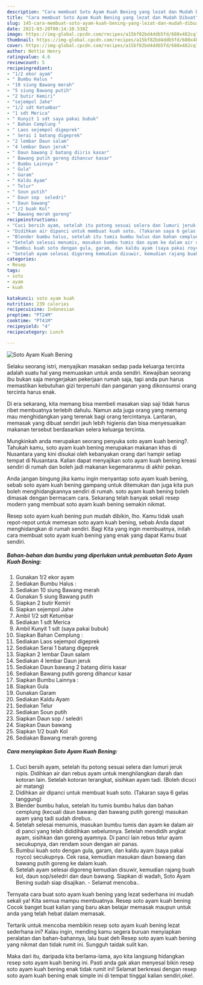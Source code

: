 ```yaml
---
description: "Cara membuat Soto Ayam Kuah Bening yang lezat dan Mudah Dibuat"
title: "Cara membuat Soto Ayam Kuah Bening yang lezat dan Mudah Dibuat"
slug: 145-cara-membuat-soto-ayam-kuah-bening-yang-lezat-dan-mudah-dibuat
date: 2021-03-20T00:14:10.538Z
image: https://img-global.cpcdn.com/recipes/a15bf82bd4ddb5fd/680x482cq70/soto-ayam-kuah-bening-foto-resep-utama.jpg
thumbnail: https://img-global.cpcdn.com/recipes/a15bf82bd4ddb5fd/680x482cq70/soto-ayam-kuah-bening-foto-resep-utama.jpg
cover: https://img-global.cpcdn.com/recipes/a15bf82bd4ddb5fd/680x482cq70/soto-ayam-kuah-bening-foto-resep-utama.jpg
author: Nettie Henry
ratingvalue: 4.6
reviewcount: 5
recipeingredient:
- "1/2 ekor ayam"
- " Bumbu Halus "
- "10 siung Bawang merah"
- "5 siung Bawang putih"
- "2 butir Kemiri"
- "sejempol Jahe"
- "1/2 sdt Ketumbar"
- "1 sdt Merica"
- " Kunyit 1 sdt saya pakai bubuk"
- " Bahan Cemplung "
- " Laos sejempol digeprek"
- " Serai 1 batang digeprek"
- "2 lembar Daun salam"
- "4 lembar Daun jeruk"
- " Daun bawang 2 batang diiris kasar"
- " Bawang putih goreng dihancur kasar"
- " Bumbu Lainnya "
- " Gula"
- " Garam"
- " Kaldu Ayam"
- " Telur"
- " Soun putih"
- " Daun sop  seledri"
- " Daun bawang"
- "1/2 buah Kol"
- " Bawang merah goreng"
recipeinstructions:
- "Cuci bersih ayam, setelah itu potong sesuai selera dan lumuri jeruk nipis. Didihkan air dan rebus ayam untuk menghilangkan darah dan kotoran lain. Setelah kotoran terangkat, sisihkan ayam tadi. (Boleh dicuci air matang)"
- "Didihkan air dipanci untuk membuat kuah soto. (Takaran saya 6 gelas tanggung)"
- "Blender bumbu halus, setelah itu tumis bumbu halus dan bahan cemplung (kecuali daun bawang dan bawang putih goreng) masukan ayam yang tadi sudah direbus."
- "Setelah selesai menumis, masukan bumbu tumis dan ayam ke dalam air di panci yang telah dididihkan sebelumnya. Setelah mendidih angkat ayam, sisihkan dan goreng ayamnya. Di panci lain rebus telur ayam secukupnya, dan rendam soun dengan air panas."
- "Bumbui kuah soto dengan gula, garam, dan kaldu ayam (saya pakai royco) secukupnya. Cek rasa, kemudian masukan daun bawang dan bawang putih goreng ke dalam kuah."
- "Setelah ayam selesai digoreng kemudian disuwir, kemudian rajang buah kol, daun sop/seledri dan daun bawang. Siapkan di wadah, Soto Ayam Bening sudah siap disajikan. Selamat mencoba.."
categories:
- Resep
tags:
- soto
- ayam
- kuah

katakunci: soto ayam kuah 
nutrition: 239 calories
recipecuisine: Indonesian
preptime: "PT24M"
cooktime: "PT41M"
recipeyield: "4"
recipecategory: Lunch

---
```



![Soto Ayam Kuah Bening](https://img-global.cpcdn.com/recipes/a15bf82bd4ddb5fd/680x482cq70/soto-ayam-kuah-bening-foto-resep-utama.jpg)

Selaku seorang istri, menyajikan masakan sedap pada keluarga tercinta adalah suatu hal yang memuaskan untuk anda sendiri. Kewajiban seorang ibu bukan saja mengerjakan pekerjaan rumah saja, tapi anda pun harus memastikan kebutuhan gizi terpenuhi dan panganan yang dikonsumsi orang tercinta harus enak.

Di era  sekarang, kita memang bisa membeli masakan siap saji tidak harus ribet membuatnya terlebih dahulu. Namun ada juga orang yang memang mau menghidangkan yang terenak bagi orang tercintanya. Lantaran, memasak yang dibuat sendiri jauh lebih higienis dan bisa menyesuaikan makanan tersebut berdasarkan selera keluarga tercinta. 



Mungkinkah anda merupakan seorang penyuka soto ayam kuah bening?. Tahukah kamu, soto ayam kuah bening merupakan makanan khas di Nusantara yang kini disukai oleh kebanyakan orang dari hampir setiap tempat di Nusantara. Kalian dapat menyajikan soto ayam kuah bening kreasi sendiri di rumah dan boleh jadi makanan kegemaranmu di akhir pekan.

Anda jangan bingung jika kamu ingin menyantap soto ayam kuah bening, sebab soto ayam kuah bening gampang untuk ditemukan dan juga kita pun boleh menghidangkannya sendiri di rumah. soto ayam kuah bening boleh dimasak dengan bermacam cara. Sekarang telah banyak sekali resep modern yang membuat soto ayam kuah bening semakin nikmat.

Resep soto ayam kuah bening pun mudah dibikin, lho. Kamu tidak usah repot-repot untuk memesan soto ayam kuah bening, sebab Anda dapat menghidangkan di rumah sendiri. Bagi Kita yang ingin membuatnya, inilah cara membuat soto ayam kuah bening yang enak yang dapat Kamu buat sendiri.

<!--inarticleads1-->

##### Bahan-bahan dan bumbu yang diperlukan untuk pembuatan Soto Ayam Kuah Bening:

1. Gunakan 1/2 ekor ayam
1. Sediakan  Bumbu Halus :
1. Sediakan 10 siung Bawang merah
1. Gunakan 5 siung Bawang putih
1. Siapkan 2 butir Kemiri
1. Siapkan sejempol Jahe
1. Ambil 1/2 sdt Ketumbar
1. Sediakan 1 sdt Merica
1. Ambil  Kunyit 1 sdt (saya pakai bubuk)
1. Siapkan  Bahan Cemplung :
1. Sediakan  Laos sejempol digeprek
1. Sediakan  Serai 1 batang digeprek
1. Siapkan 2 lembar Daun salam
1. Sediakan 4 lembar Daun jeruk
1. Sediakan  Daun bawang 2 batang diiris kasar
1. Sediakan  Bawang putih goreng dihancur kasar
1. Siapkan  Bumbu Lainnya :
1. Siapkan  Gula
1. Gunakan  Garam
1. Sediakan  Kaldu Ayam
1. Sediakan  Telur
1. Sediakan  Soun putih
1. Siapkan  Daun sop / seledri
1. Siapkan  Daun bawang
1. Siapkan 1/2 buah Kol
1. Sediakan  Bawang merah goreng




<!--inarticleads2-->

##### Cara menyiapkan Soto Ayam Kuah Bening:

1. Cuci bersih ayam, setelah itu potong sesuai selera dan lumuri jeruk nipis. Didihkan air dan rebus ayam untuk menghilangkan darah dan kotoran lain. Setelah kotoran terangkat, sisihkan ayam tadi. (Boleh dicuci air matang)
1. Didihkan air dipanci untuk membuat kuah soto. (Takaran saya 6 gelas tanggung)
1. Blender bumbu halus, setelah itu tumis bumbu halus dan bahan cemplung (kecuali daun bawang dan bawang putih goreng) masukan ayam yang tadi sudah direbus.
1. Setelah selesai menumis, masukan bumbu tumis dan ayam ke dalam air di panci yang telah dididihkan sebelumnya. Setelah mendidih angkat ayam, sisihkan dan goreng ayamnya. Di panci lain rebus telur ayam secukupnya, dan rendam soun dengan air panas.
1. Bumbui kuah soto dengan gula, garam, dan kaldu ayam (saya pakai royco) secukupnya. Cek rasa, kemudian masukan daun bawang dan bawang putih goreng ke dalam kuah.
1. Setelah ayam selesai digoreng kemudian disuwir, kemudian rajang buah kol, daun sop/seledri dan daun bawang. Siapkan di wadah, Soto Ayam Bening sudah siap disajikan. - Selamat mencoba..




Ternyata cara buat soto ayam kuah bening yang lezat sederhana ini mudah sekali ya! Kita semua mampu membuatnya. Resep soto ayam kuah bening Cocok banget buat kalian yang baru akan belajar memasak maupun untuk anda yang telah hebat dalam memasak.

Tertarik untuk mencoba membikin resep soto ayam kuah bening lezat sederhana ini? Kalau ingin, mending kamu segera buruan menyiapkan peralatan dan bahan-bahannya, lalu buat deh Resep soto ayam kuah bening yang nikmat dan tidak rumit ini. Sungguh taidak sulit kan. 

Maka dari itu, daripada kita berlama-lama, ayo kita langsung hidangkan resep soto ayam kuah bening ini. Pasti anda gak akan menyesal bikin resep soto ayam kuah bening enak tidak rumit ini! Selamat berkreasi dengan resep soto ayam kuah bening enak simple ini di tempat tinggal kalian sendiri,oke!.

